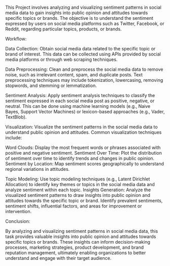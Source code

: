 This Project involves analyzing and visualizing sentiment patterns in social media data to gain insights into public opinion and attitudes towards specific topics or brands. The objective is to understand the sentiment expressed by users on social media platforms such as Twitter, Facebook, or Reddit, regarding particular topics, products, or brands.

Workflow:

Data Collection: Obtain social media data related to the specific topic or brand of interest. This data can be collected using APIs provided by social media platforms or through web scraping techniques.

Data Preprocessing: Clean and preprocess the social media data to remove noise, such as irrelevant content, spam, and duplicate posts. Text preprocessing techniques may include tokenization, lowercasing, removing stopwords, and stemming or lemmatization.

Sentiment Analysis: Apply sentiment analysis techniques to classify the sentiment expressed in each social media post as positive, negative, or neutral. This can be done using machine learning models (e.g., Naive Bayes, Support Vector Machines) or lexicon-based approaches (e.g., Vader, TextBlob).

Visualization: Visualize the sentiment patterns in the social media data to understand public opinion and attitudes. Common visualization techniques include:

Word Clouds: Display the most frequent words or phrases associated with positive and negative sentiment.
Sentiment Over Time: Plot the distribution of sentiment over time to identify trends and changes in public opinion.
Sentiment by Location: Map sentiment scores geographically to understand regional variations in attitudes.

Topic Modeling: Use topic modeling techniques (e.g., Latent Dirichlet Allocation) to identify key themes or topics in the social media data and analyze sentiment within each topic.
Insights Generation: Analyze the visualized sentiment patterns to draw insights into public opinion and attitudes towards the specific topic or brand. Identify prevalent sentiments, sentiment shifts, influential factors, and areas for improvement or intervention.

Conclusion:

By analyzing and visualizing sentiment patterns in social media data, this task provides valuable insights into public opinion and attitudes towards specific topics or brands. These insights can inform decision-making processes, marketing strategies, product development, and brand reputation management, ultimately enabling organizations to better understand and engage with their target audience.






